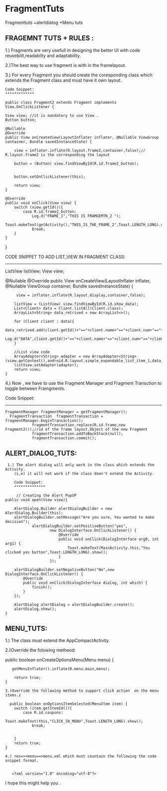 # FragmentTuts
Fragmenttuts +alertdialog +Menu tuts

FRAGEMNT TUTS + RULES :
-----------------------
1.) Fragments are very usefull in designing the better UI with code reusebilit,readabilty and adaptability.

2.)The best way to use fragment is with in the framelayout.

3.) For every Fragment you should create the coresponding class which extends the Fragment class and must have it own 
    layout.
    
    Code Snippet:
    *************
    
    public class Fragment2 extends Fragment implements View.OnClickListener {

    View view; //it is mandatory to use View .
    Button button;

    @Nullable
    @Override
    public View onCreateView(LayoutInflater inflater, @Nullable ViewGroup container, Bundle savedInstanceState) {

        view = inflater.inflate(R.layout.frame2,container,false);// R.layout.frame2 is the corresponding the layout

        button = (Button) view.findViewById(R.id.frame2_button);


        button.setOnClickListener(this);

        return view;
    }

    @Override
    public void onClick(View view) {
        switch (view.getId()){
            case R.id.frame2_button:
                Log.d("FRAME_1","THIS IS FRAMGEMTN_2 ");
                Toast.makeText(getActivity(),"THIS_IS_THE_FRAME_2",Toast.LENGTH_LONG).show();
                break;
        }
    }
}


CODE SNIPPET TO ADD LIST_VIEW IN FRAGMENT CLASS:
*************************************************


 ListView listView;
    View view;

@Nullable
    @Override
    public View onCreateView(LayoutInflater inflater, @Nullable ViewGroup container, Bundle savedInstanceState) {


         view = inflater.inflate(R.layout.display,container,false);

        listView = (ListView) view.findViewById(R.id.show_data);
        List<Client> data = Client.listAll(Client.class);
        ArrayList<String> data_retrived = new ArrayList<>();

        for (Client client : data){
            data_retrived.add(client.getId()+"=="+client.name+"=="+client.num+"=="+client.job);
            Log.d("DATA",client.getId()+"=="+client.name+"=="+client.num+"=="+client.job);
        }

        //List view code 
        ArrayAdapter<String> adapter = new ArrayAdapter<String>(view.getContext(),android.R.layout.simple_expandable_list_item_1,data_retrived);
        listView.setAdapter(adapter);
        return view;
    }


4.) Now , we have to  use the Fragment Manager and Fragment Transction to toggle between Framgments.
   
   Code Snippet:
   *************
   
    FragmentManager fragmentManager = getFragmentManager();
      FragmentTransaction  fragmentTransaction = fragmentManager.beginTransaction();
                fragmentTransaction.replace(R.id.frame,new Fragment2());//id of the frame layout,Object of the new Fragment
                fragmentTransaction.addToBackStack(null);
                fragmentTransaction.commit();
                
                
                
  ALERT_DIALOG_TUTS:
  -------------------
     
     1.) The alert dialog will only work in the class which extends the Activity.
        (i,e) it will not work if the class doen't extend the Activity.
        
        Code Snippet:
        **************
        
         // Creating the Alert PopUP
    public void open(View view){

        AlertDialog.Builder alertDialogBuilder = new AlertDialog.Builder(this);
        alertDialogBuilder.setMessage("Are you sure, You wanted to make decision");
                alertDialogBuilder.setPositiveButton("yes",
                        new DialogInterface.OnClickListener() {
                            @Override
                            public void onClick(DialogInterface arg0, int arg1) {
                                Toast.makeText(MainActivity.this,"You clicked yes button",Toast.LENGTH_LONG).show();
                            }
                        });

        alertDialogBuilder.setNegativeButton("No",new DialogInterface.OnClickListener() {
            @Override
            public void onClick(DialogInterface dialog, int which) {
                finish();
            }
        });

        AlertDialog alertDialog = alertDialogBuilder.create();
        alertDialog.show();
    }
    
 
 MENU_TUTS:
 -----------
 
 1.) The class must extend the AppCompactActivity.
 
 2.)Override the folowing metheod:
 
  public boolean onCreateOptionsMenu(Menu menu) {

       getMenuInflater().inflate(R.menu.main,menu);

        return true;
    }
    
    3.)Override the following method to support click action  on the menu items.z
    
      public boolean onOptionsItemSelected(MenuItem item) {
        switch (item.getItemId()){
            case R.id.coupons:
                Toast.makeText(this,"CLICK_IN_MENU",Toast.LENGTH_LONG).show();
                break;


        }
        return true;
    }
    
    4.) res=>>menu==>menu.xml which must countain the following the code snippet format.
    
    
       <?xml version="1.0" encoding="utf-8"?>
<menu xmlns:android="http://schemas.android.com/apk/res/android">
    <item android:id="@+id/coupons"
        android:title="Coupons"></item>
    <item android:id="@+id/stores"
        android:title="Stores"></item>
    <item android:id="@+id/cashback"
        android:title="Cashback"></item>
    <item android:id="@+id/deals"
        android:title="Deals"></item>
</menu>



I hope this might help you .
    
    
